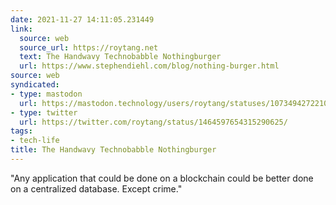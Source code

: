 ```yaml
---
date: 2021-11-27 14:11:05.231449
link:
  source: web
  source_url: https://roytang.net
  text: The Handwavy Technobabble Nothingburger
  url: https://www.stephendiehl.com/blog/nothing-burger.html
source: web
syndicated:
- type: mastodon
  url: https://mastodon.technology/users/roytang/statuses/107349427221059218
- type: twitter
  url: https://twitter.com/roytang/status/1464597654315290625/
tags:
- tech-life
title: The Handwavy Technobabble Nothingburger
---
```


"Any application that could be done on a blockchain could be better done on a centralized database. Except crime."